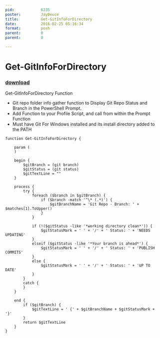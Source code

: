 ```yaml
---
pid:            6235
poster:         JayDeuce
title:          Get-GitInfoForDirectory
date:           2016-02-25 05:16:34
format:         posh
parent:         0
parent:         0

---
```


# Get-GitInfoForDirectory

### [download](6235.ps1)

Get-GitInfoForDirectory Function
- Git repo folder info gather function to Display Git Repo Status and Branch in the PowerShell Prompt.
- Add Function to your Profile Script, and call from within the Prompt Function
- Must have Git For Windows installed and its install directory added to the PATH

```posh
function Get-GitInfoForDirectory {

    param (
    )

    begin {
        $gitBranch = (git branch)
        $gitStatus = (git status)
        $gitTextLine = ""
    }

    process {
        try {
            foreach ($branch in $gitBranch) {
                if ($branch -match '^\* (.*)') {
                    $gitBranchName = 'Git Repo - Branch: ' + $matches[1].ToUpper()
    	        }
            }
    
            if (!($gitStatus -like '*working directory clean*')) {
                $gitStatusMark = ' ' + '/' + ' Status: ' + 'NEEDS UPDATING'
            }
            elseif ($gitStatus -like '*Your branch is ahead*') {
                $gitStatusMark = ' ' + '/' + ' Status: ' + 'PUBLISH COMMITS'
            }
            else {
                $gitStatusMark = ' ' + '/' + ' Status: ' + 'UP TO DATE'
            }
        }
        catch {
        }
    }

    end {
        if ($gitBranch) { 
            $gitTextLine = ' {' + $gitBranchName + $gitStatusMark + '}'            
        }
        return $gitTextLine       
    }    
}
```
